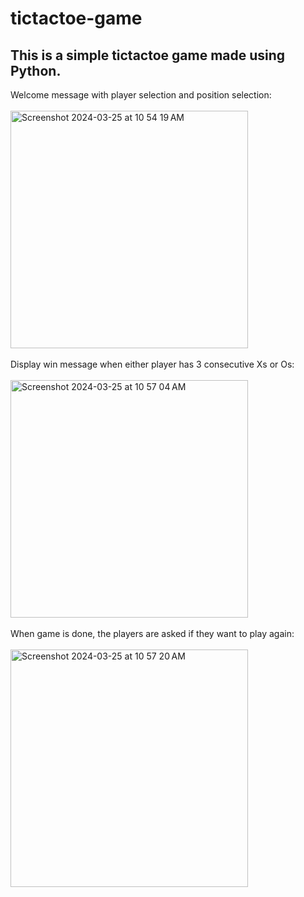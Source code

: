 # tictactoe-game
This is a simple tictactoe game made using Python.
<br>
---
Welcome message with player selection and position selection:
<br>
<br>
<img width="380" alt="Screenshot 2024-03-25 at 10 54 19 AM" src="https://github.com/Ayotango/tictactoe-game/assets/117119562/e5629f61-6d86-4050-965f-07751d9ac165">
<br>
<br>
Display win message when either player has 3 consecutive Xs or Os:
<br>
<br>
<img width="380" alt="Screenshot 2024-03-25 at 10 57 04 AM" src="https://github.com/Ayotango/tictactoe-game/assets/117119562/0e27e5b5-cf65-4ecb-bb9d-05e97ffc20fe">
<br>
<br>
When game is done, the players are asked if they want to play again:
<br>
<br>
<img width="380" alt="Screenshot 2024-03-25 at 10 57 20 AM" src="https://github.com/Ayotango/tictactoe-game/assets/117119562/434a3c17-5230-46a5-9099-5f1b505a36be">

